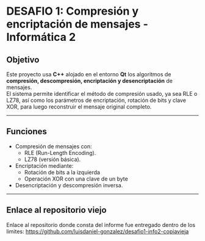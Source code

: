 # DESAFIO 1: Compresión y encriptación de mensajes - Informática 2

## Objetivo
Este proyecto usa **C++** alojado en el entorno **Qt** los algoritmos de **compresión, descompresión, encriptación y desencriptación** de mensajes.  
El sistema permite identificar el método de compresión usado, ya sea RLE o LZ78, así como los parámetros de encriptación, rotación de bits y clave XOR, para luego reconstruir el mensaje original completo.

---

## Funciones 

- Compresión de mensajes con:
  - RLE (Run-Length Encoding).
  - LZ78 (versión básica).
- Encriptación mediante:
  - Rotación de bits a la izquierda 
  - Operación XOR con una clave de un byte 
- Desencriptación y descompresión inversa.
---

## Enlace al repositorio viejo

Enlace al repositorio donde consta del informe fue entregado dentro de los limites: 
https://github.com/luisdaniel-gonzalez/desafio1-info2-copiavieja